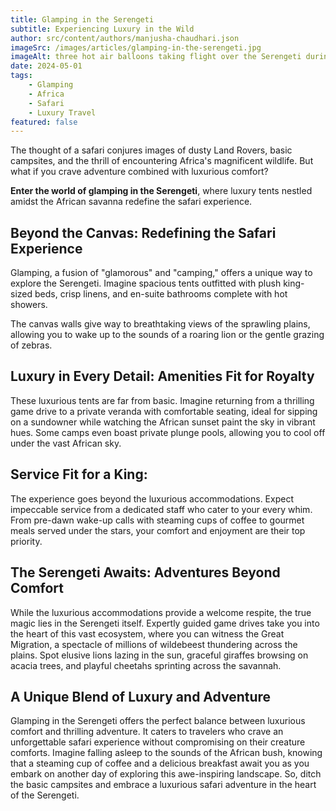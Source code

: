 ```yaml
---
title: Glamping in the Serengeti
subtitle: Experiencing Luxury in the Wild
author: src/content/authors/manjusha-chaudhari.json
imageSrc: /images/articles/glamping-in-the-serengeti.jpg
imageAlt: three hot air balloons taking flight over the Serengeti during run rise
date: 2024-05-01
tags:
    - Glamping
    - Africa
    - Safari
    - Luxury Travel
featured: false
---
```


The thought of a safari conjures images of dusty Land Rovers, basic campsites, and the thrill of encountering Africa's magnificent wildlife. But what if you crave adventure combined with luxurious comfort?

**Enter the world of glamping in the Serengeti**, where luxury tents nestled amidst the African savanna redefine the safari experience.

## Beyond the Canvas: Redefining the Safari Experience

Glamping, a fusion of "glamorous" and "camping," offers a unique way to explore the Serengeti. Imagine spacious tents outfitted with plush king-sized beds, crisp linens, and en-suite bathrooms complete with hot showers.

The canvas walls give way to breathtaking views of the sprawling plains, allowing you to wake up to the sounds of a roaring lion or the gentle grazing of zebras.

## Luxury in Every Detail: Amenities Fit for Royalty

These luxurious tents are far from basic. Imagine returning from a thrilling game drive to a private veranda with comfortable seating, ideal for sipping on a sundowner while watching the African sunset paint the sky in vibrant hues. Some camps even boast private plunge pools, allowing you to cool off under the vast African sky.

## Service Fit for a King:

The experience goes beyond the luxurious accommodations. Expect impeccable service from a dedicated staff who cater to your every whim. From pre-dawn wake-up calls with steaming cups of coffee to gourmet meals served under the stars, your comfort and enjoyment are their top priority.

## The Serengeti Awaits: Adventures Beyond Comfort

While the luxurious accommodations provide a welcome respite, the true magic lies in the Serengeti itself. Expertly guided game drives take you into the heart of this vast ecosystem, where you can witness the Great Migration, a spectacle of millions of wildebeest thundering across the plains. Spot elusive lions lazing in the sun, graceful giraffes browsing on acacia trees, and playful cheetahs sprinting across the savannah.

## A Unique Blend of Luxury and Adventure

Glamping in the Serengeti offers the perfect balance between luxurious comfort and thrilling adventure. It caters to travelers who crave an unforgettable safari experience without compromising on their creature comforts. Imagine falling asleep to the sounds of the African bush, knowing that a steaming cup of coffee and a delicious breakfast await you as you embark on another day of exploring this awe-inspiring landscape. So, ditch the basic campsites and embrace a luxurious safari adventure in the heart of the Serengeti.
